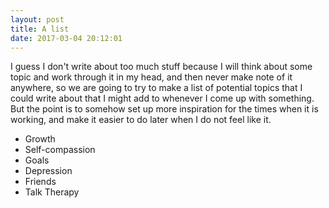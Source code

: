```yaml
---
layout: post
title: A list
date: 2017-03-04 20:12:01
---
```


I guess I don't write about too much stuff because I will think about some topic and work through it in my head, and then never make note of it anywhere, so we are going to try to make a list of potential topics that I could write about that I might add to whenever I come up with something. But the point is to somehow set up more inspiration for the times when it is working, and make it easier to do later when I do not feel like it. 

- Growth 
- Self-compassion
- Goals
- Depression
- Friends
- Talk Therapy

